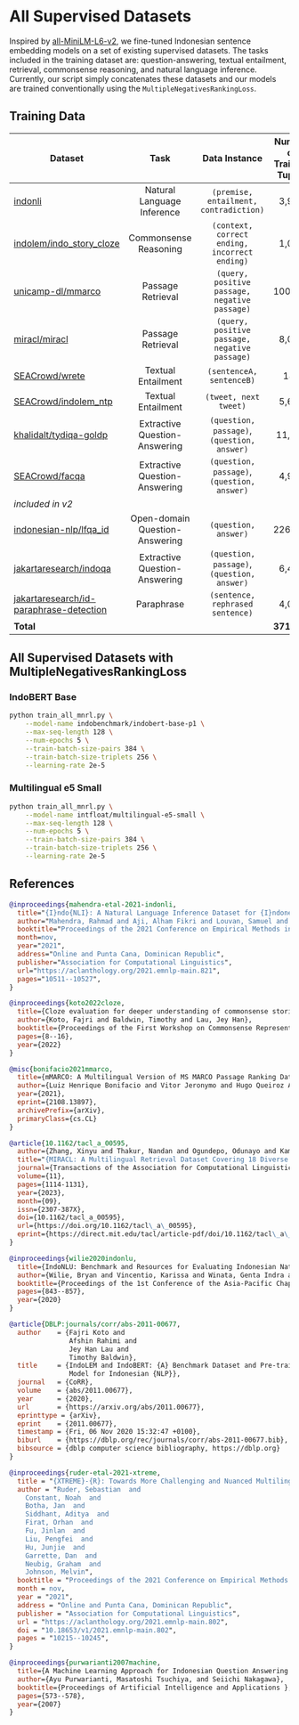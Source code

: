 # All Supervised Datasets

Inspired by [all-MiniLM-L6-v2](https://huggingface.co/sentence-transformers/all-MiniLM-L6-v2), we fine-tuned Indonesian sentence embedding models on a set of existing supervised datasets. The tasks included in the training dataset are: question-answering, textual entailment, retrieval, commonsense reasoning, and natural language inference. Currently, our script simply concatenates these datasets and our models are trained conventionally using the `MultipleNegativesRankingLoss`.

## Training Data

| Dataset                                                                                                            |              Task              |                 Data Instance                 | Number of Training Tuples |
| ------------------------------------------------------------------------------------------------------------------ | :----------------------------: | :-------------------------------------------: | :-----------------------: |
| [indonli](https://huggingface.co/datasets/indonli)                                                                 |   Natural Language Inference   |    `(premise, entailment, contradiction)`     |           3,914           |
| [indolem/indo_story_cloze](https://huggingface.co/datasets/indolem/indo_story_cloze)                               |     Commonsense Reasoning      | `(context, correct ending, incorrect ending)` |           1,000           |
| [unicamp-dl/mmarco](https://huggingface.co/datasets/unicamp-dl/mmarco)                                             |       Passage Retrieval        | `(query, positive passage, negative passage)` |          100,000          |
| [miracl/miracl](https://huggingface.co/datasets/miracl/miracl)                                                     |       Passage Retrieval        | `(query, positive passage, negative passage)` |           8,086           |
| [SEACrowd/wrete](https://huggingface.co/datasets/SEACrowd/wrete)                                                   |       Textual Entailment       |           `(sentenceA, sentenceB)`            |            183            |
| [SEACrowd/indolem_ntp](https://huggingface.co/datasets/SEACrowd/indolem_ntp)                                       |       Textual Entailment       |             `(tweet, next tweet)`             |           5,681           |
| [khalidalt/tydiqa-goldp](https://huggingface.co/datasets/khalidalt/tydiqa-goldp)                                   | Extractive Question-Answering  |  `(question, passage)`, `(question, answer)`  |          11,404           |
| [SEACrowd/facqa](https://huggingface.co/datasets/SEACrowd/facqa)                                                   | Extractive Question-Answering  |  `(question, passage)`, `(question, answer)`  |           4,990           |
| *included in v2*                                                                                                   |
| [indonesian-nlp/lfqa_id](https://huggingface.co/datasets/indonesian-nlp/lfqa_id)                                   | Open-domain Question-Answering |             `(question, answer)`              |          226,147          |
| [jakartaresearch/indoqa](https://huggingface.co/datasets/jakartaresearch/indoqa)                                   | Extractive Question-Answering  |  `(question, passage)`, `(question, answer)`  |           6,498           |
| [jakartaresearch/id-paraphrase-detection](https://huggingface.co/datasets/jakartaresearch/id-paraphrase-detection) |           Paraphrase           |       `(sentence, rephrased sentence)`        |           4,076           |
| **Total**                                                                                                          |                                |                                               |        **371,979**        |

## All Supervised Datasets with MultipleNegativesRankingLoss

### IndoBERT Base

```sh
python train_all_mnrl.py \
    --model-name indobenchmark/indobert-base-p1 \
    --max-seq-length 128 \
    --num-epochs 5 \
    --train-batch-size-pairs 384 \
    --train-batch-size-triplets 256 \
    --learning-rate 2e-5
```

### Multilingual e5 Small

```sh
python train_all_mnrl.py \
    --model-name intfloat/multilingual-e5-small \
    --max-seq-length 128 \
    --num-epochs 5 \
    --train-batch-size-pairs 384 \
    --train-batch-size-triplets 256 \
    --learning-rate 2e-5
```

## References

```bibtex
@inproceedings{mahendra-etal-2021-indonli,
  title="{I}ndo{NLI}: A Natural Language Inference Dataset for {I}ndonesian",
  author="Mahendra, Rahmad and Aji, Alham Fikri and Louvan, Samuel and Rahman, Fahrurrozi and Vania, Clara",
  booktitle="Proceedings of the 2021 Conference on Empirical Methods in Natural Language Processing",
  month=nov,
  year="2021",
  address="Online and Punta Cana, Dominican Republic",
  publisher="Association for Computational Linguistics",
  url="https://aclanthology.org/2021.emnlp-main.821",
  pages="10511--10527",
}
```

```bibtex
@inproceedings{koto2022cloze,
  title={Cloze evaluation for deeper understanding of commonsense stories in Indonesian},
  author={Koto, Fajri and Baldwin, Timothy and Lau, Jey Han},
  booktitle={Proceedings of the First Workshop on Commonsense Representation and Reasoning (CSRR 2022)},
  pages={8--16},
  year={2022}
}
```

```bibtex
@misc{bonifacio2021mmarco,
  title={mMARCO: A Multilingual Version of MS MARCO Passage Ranking Dataset}, 
  author={Luiz Henrique Bonifacio and Vitor Jeronymo and Hugo Queiroz Abonizio and Israel Campiotti and Marzieh Fadaee and  and Roberto Lotufo and Rodrigo Nogueira},
  year={2021},
  eprint={2108.13897},
  archivePrefix={arXiv},
  primaryClass={cs.CL}
}
```

```bibtex
@article{10.1162/tacl_a_00595,
  author={Zhang, Xinyu and Thakur, Nandan and Ogundepo, Odunayo and Kamalloo, Ehsan and Alfonso-Hermelo, David and Li, Xiaoguang and Liu, Qun and Rezagholizadeh, Mehdi and Lin, Jimmy},
  title="{MIRACL: A Multilingual Retrieval Dataset Covering 18 Diverse Languages}",
  journal={Transactions of the Association for Computational Linguistics},
  volume={11},
  pages={1114-1131},
  year={2023},
  month={09},
  issn={2307-387X},
  doi={10.1162/tacl_a_00595},
  url={https://doi.org/10.1162/tacl\_a\_00595},
  eprint={https://direct.mit.edu/tacl/article-pdf/doi/10.1162/tacl\_a\_00595/2157340/tacl\_a\_00595.pdf},
}
```

```bibtex
@inproceedings{wilie2020indonlu,
  title={IndoNLU: Benchmark and Resources for Evaluating Indonesian Natural Language Understanding},
  author={Wilie, Bryan and Vincentio, Karissa and Winata, Genta Indra and Cahyawijaya, Samuel and Li, Xiaohong and Lim, Zhi Yuan and Soleman, Sidik and Mahendra, Rahmad and Fung, Pascale and Bahar, Syafri and others},
  booktitle={Proceedings of the 1st Conference of the Asia-Pacific Chapter of the Association for Computational Linguistics and the 10th International Joint Conference on Natural Language Processing},
  pages={843--857},
  year={2020}
}
```

```bibtex
@article{DBLP:journals/corr/abs-2011-00677,
  author    = {Fajri Koto and
               Afshin Rahimi and
               Jey Han Lau and
               Timothy Baldwin},
  title     = {IndoLEM and IndoBERT: {A} Benchmark Dataset and Pre-trained Language
               Model for Indonesian {NLP}},
  journal   = {CoRR},
  volume    = {abs/2011.00677},
  year      = {2020},
  url       = {https://arxiv.org/abs/2011.00677},
  eprinttype = {arXiv},
  eprint    = {2011.00677},
  timestamp = {Fri, 06 Nov 2020 15:32:47 +0100},
  biburl    = {https://dblp.org/rec/journals/corr/abs-2011-00677.bib},
  bibsource = {dblp computer science bibliography, https://dblp.org}
}
```

```bibtex
@inproceedings{ruder-etal-2021-xtreme,
  title = "{XTREME}-{R}: Towards More Challenging and Nuanced Multilingual Evaluation",
  author = "Ruder, Sebastian  and
    Constant, Noah  and
    Botha, Jan  and
    Siddhant, Aditya  and
    Firat, Orhan  and
    Fu, Jinlan  and
    Liu, Pengfei  and
    Hu, Junjie  and
    Garrette, Dan  and
    Neubig, Graham  and
    Johnson, Melvin",
  booktitle = "Proceedings of the 2021 Conference on Empirical Methods in Natural Language Processing",
  month = nov,
  year = "2021",
  address = "Online and Punta Cana, Dominican Republic",
  publisher = "Association for Computational Linguistics",
  url = "https://aclanthology.org/2021.emnlp-main.802",
  doi = "10.18653/v1/2021.emnlp-main.802",
  pages = "10215--10245",
}
```

```bibtex
@inproceedings{purwarianti2007machine,
  title={A Machine Learning Approach for Indonesian Question Answering System},
  author={Ayu Purwarianti, Masatoshi Tsuchiya, and Seiichi Nakagawa},
  booktitle={Proceedings of Artificial Intelligence and Applications },
  pages={573--578},
  year={2007}
}
```